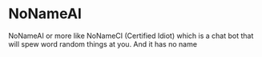 # NoNameAI
NoNameAI or more like NoNameCI (Certified Idiot) which is a chat bot that will spew word random things at you. And it has no name
